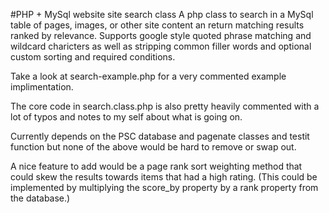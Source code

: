 #PHP + MySql website site search class
A php class to search in a MySql table of pages, images, or other site content an return matching results ranked by relevance. Supports google style quoted phrase matching and wildcard charicters as well as stripping common filler words and optional custom sorting and required conditions.

Take a look at search-example.php for a very commented example implimentation.

The core code in search.class.php is also pretty heavily commented with a lot of typos and notes to my self about what is going on.

Currently depends on the PSC database and pagenate classes and testit function but none of the above would be hard to remove or swap out.

A nice feature to add would be a page rank sort weighting method that could skew the results towards items that had a high rating. (This could be implemented by multiplying the score_by property by a rank property from the database.)
